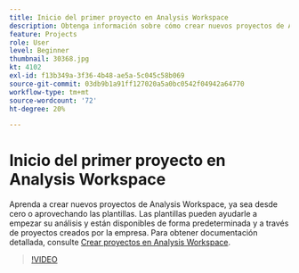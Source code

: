 ```yaml
---
title: Inicio del primer proyecto en Analysis Workspace
description: Obtenga información sobre cómo crear nuevos proyectos de Analysis Workspace, ya sea desde cero o aprovechando las plantillas.
feature: Projects
role: User
level: Beginner
thumbnail: 30368.jpg
kt: 4102
exl-id: f13b349a-3f36-4b48-ae5a-5c045c58b069
source-git-commit: 03db9b1a91ff127020a5a0bc0542f04942a64770
workflow-type: tm+mt
source-wordcount: '72'
ht-degree: 20%

---
```


# Inicio del primer proyecto en Analysis Workspace

Aprenda a crear nuevos proyectos de Analysis Workspace, ya sea desde cero o aprovechando las plantillas. Las plantillas pueden ayudarle a empezar su análisis y están disponibles de forma predeterminada y a través de proyectos creados por la empresa. Para obtener documentación detallada, consulte [Crear proyectos en Analysis Workspace](https://experienceleague.adobe.com/en/docs/analytics/analyze/analysis-workspace/build-workspace-project/create-projects).

>[!VIDEO](https://video.tv.adobe.com/v/30368/?quality=12&learn=on)
